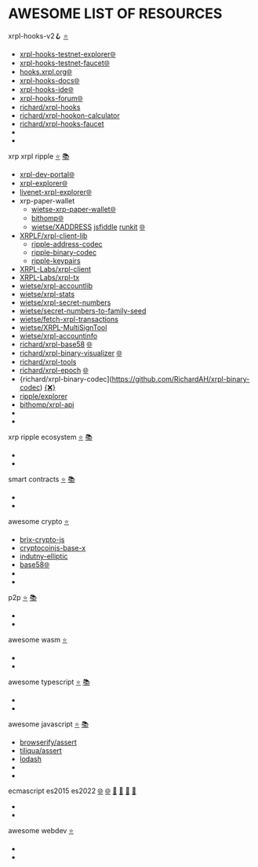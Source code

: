 
# AWESOME LIST OF RESOURCES

xrpl-hooks-v2🪝 [⭐](https://github.com/stars/f1f47a23/lists/xrpl-hooks)<br>

- [xrpl-hooks-testnet-explorer🌐](https://hooks-testnet-v2-explorer.xrpl-labs.com/)
- [xrpl-hooks-testnet-faucet🌐](https://hooks-testnet-v2.xrpl-labs.com/)
- [hooks.xrpl.org🌐](https://hooks.xrpl.org/)
- [xrpl-hooks-docs🌐](https://xrpl-hooks.readme.io/)
- [xrpl-hooks-ide🌐](https://hooks-builder.xrpl.org/develop)
- [xrpl-hooks-forum🌐](https://github.com/XRPLF/Hooks/discussions)
- [richard/xrpl-hooks](https://github.com/RichardAH/xrpl.js)
- [richard/xrpl-hookon-calculator](https://github.com/RichardAH/xrpl-hookon-calculator)
- [richard/xrpl-hooks-faucet](https://github.com/RichardAH/hooks-faucet)
- []()
- []()



xrp xrpl ripple [⭐](https://github.com/stars/f1f47a23/lists/xrpl) [📚](https://github.com/topics/xrpl)<br>

- [xrpl-dev-portal🌐](https://xrpl.org/)
- [xrpl-explorer🌐](https://explorer.xrplf.org/)
- [livenet-xrpl-explorer🌐](https://livenet.xrpl.org/)
- xrp-paper-wallet
  - [wietse-xrp-paper-wallet🌐](https://www.xrpaddress.org/)
  - [bithomp🌐](https://bithomp.github.io/xrp-paper-wallet/)
  - [wietse/XADDRESS](https://github.com/xrp-community/xrpl-tagged-address-codec) [jsfiddle](https://jsfiddle.net/WietseWind/05rpvbag/) [runkit](https://runkit.com/wietsewind/5cbf111b51e3ee00127b2b59) [🌐](https://xrpaddress.info/)
- [XRPLF/xrpl-client-lib](https://github.com/XRPLF/xrpl.js)
  - [ripple-address-codec](https://github.com/XRPLF/xrpl.js/tree/main/packages/ripple-address-codec)
  - [ripple-binary-codec](https://github.com/XRPLF/xrpl.js/tree/main/packages/ripple-binary-codec)
  - [ripple-keypairs](https://github.com/XRPLF/xrpl.js/tree/main/packages/ripple-keypairs)
- [XRPL-Labs/xrpl-client](https://github.com/XRPL-Labs/xrpl-client)
- [XRPL-Labs/xrpl-tx](https://github.com/XRPL-Labs/XrplTxData)
- [wietse/xrpl-accountlib](https://github.com/WietseWind/xrpl-accountlib)
- [wietse/xrpl-stats](https://github.com/WietseWind/xrp-ledgerstats)
- [wietse/xrpl-secret-numbers](https://github.com/WietseWind/xrpl-secret-numbers)
- [wietse/secret-numbers-to-family-seed](https://github.com/WietseWind/secret-numbers-to-family-seed)
- [wietse/fetch-xrpl-transactions](https://github.com/WietseWind/fetch-xrpl-transactions)
- [wietse/XRPL-MultiSignTool](https://github.com/WietseWind/XRPL-MultiSignTool)
- [wietse/xrpl-accountinfo](https://github.com/WietseWind/fetch-xrpl-accounts)
- [richard/xrpl-base58](https://github.com/RichardAH/xrpl-base58-tool) [🌐](https://richardah.github.io/xrpl-base58-tool/)
- [richard/xrpl-binary-visualizer](https://github.com/RichardAH/xrpl-binary-visualizer) [🌐](https://richardah.github.io/xrpl-binary-visualizer/)
- [richard/xrpl-tools](https://github.com/RichardAH/xrpl-tools)
- [richard/xrpl-epoch](https://github.com/RichardAH/xrpl-epoch-converter) [🌐](https://richardah.github.io/xrpl-epoch-converter/index.html)
- {richard/xrpl-binary-codec](https://github.com/RichardAH/xrpl-binary-codec) [{❌}](https://xrpl.org/serialization.html)
- [ripple/explorer](https://github.com/ripple/explorer)
- [bithomp/xrpl-api](https://github.com/Bithomp/xrpl-api)
- []()
- []()




xrp ripple ecosystem [⭐](https://github.com/stars/f1f47a23/lists/ripple-xrp-ecosystem) [📚](https://github.com/topics/xrp)<br>

- []()
- []()

smart contracts [⭐](https://github.com/stars/f1f47a23/lists/smart-contracts-dapps) [📚](https://github.com/topics/ethereum)<br>

- []()
- []()

awesome crypto [⭐](https://github.com/stars/f1f47a23/lists/awesome-crypto)<br>

- [brix-crypto-js](https://github.com/brix/crypto-js)
- [cryptocoinjs-base-x](https://github.com/cryptocoinjs/base-x)
- [indutny-elliptic](https://github.com/indutny/elliptic)
- [base58🌐](https://incoherency.co.uk/base58/)
- []()
- []()


p2p [⭐](https://github.com/stars/f1f47a23/lists/p2p-holochain) [📚](https://github.com/topics/p2p)<br>

- []()
- []()

awesome wasm [⭐](https://github.com/stars/f1f47a23/lists/awesome-wasm)<br>

- []()
- []()

awesome typescript [⭐](https://github.com/stars/f1f47a23/lists/awesome-typescript) [📚](https://github.com/topics/typescript)<br>

- []()
- []()

awesome javascript [⭐](https://github.com/stars/f1f47a23/lists/awesome-javascript) [📚](https://github.com/topics/javascript)<br>

- [browserify/assert](https://github.com/browserify/commonjs-assert)
- [tiliqua/assert](https://github.com/Tiliqua/assert-js)
- [lodash](https://github.com/lodash/lodash)
- []()
- []()



ecmascript es2015 es2022 [🌐](https://yagmurcetintas.com/journal/whats-new-in-es2022) [🌐](https://dev.to/jasmin/whats-new-in-es2022-1de6) 
 [🧰](https://deliciousinsights.github.io/confoo-es2022/#/mainTitle) [🧰](https://github.com/sudheerj/ECMAScript-features) [🧰](https://github.com/tc39/proposals) [🧰](https://github.com/daumann/ECMAScript-new-features-list)<br>

- []()
- []()

awesome webdev [⭐](https://github.com/stars/f1f47a23/lists/awesome-webdev)<br>

- []()
- []()

<br><br>


